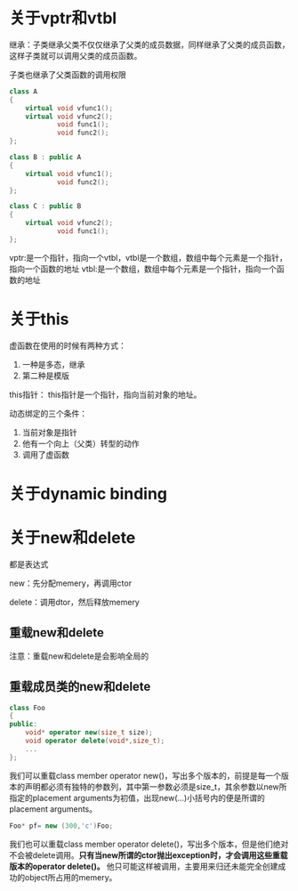 # 关于vptr和vtbl

继承：子类继承父类不仅仅继承了父类的成员数据，同样继承了父类的成员函数，这样子类就可以调用父类的成员函数。

子类也继承了父类函数的调用权限

``` cpp {.line-numbers}
class A
{
    virtual void vfunc1();
    virtual void vfunc2();
            void func1();
            void func2();
};

class B : public A
{
    virtual void vfunc1();
            void func2();
};

class C : public B
{
    virtual void vfunc2();
            void func1();
};
```

vptr:是一个指针，指向一个vtbl，vtbl是一个数组，数组中每个元素是一个指针，指向一个函数的地址
vtbl:是一个数组，数组中每个元素是一个指针，指向一个函数的地址


# 关于this

虚函数在使用的时候有两种方式：
1. 一种是多态，继承
2. 第二种是模版

this指针： this指针是一个指针，指向当前对象的地址。

动态绑定的三个条件：
1. 当前对象是指针
2. 他有一个向上（父类）转型的动作
3. 调用了虚函数


# 关于dynamic binding


# 关于new和delete

都是表达式

new：先分配memery，再调用ctor

delete：调用dtor，然后释放memery

## 重载new和delete

注意：重载new和delete是会影响全局的

## 重载成员类的new和delete

``` cpp {.line-numbers} 
class Foo
{
public:
    void* operator new(size_t size);
    void operator delete(void*,size_t);
    ...
};

```

我们可以重载class member operator new()，写出多个版本的，前提是每一个版本的声明都必须有独特的参数列，其中第一参数必须是size_t，其余参数以new所指定的placement arguments为初值，出现new(...)小括号内的便是所谓的placement arguments。

``` cpp 
Foo* pf= new (300,'c')Foo;
```

我们也可以重载class member operator delete()，写出多个版本，但是他们绝对不会被delete调用。__只有当new所谓的ctor抛出exception时，才会调用这些重载版本的operator delete()。__
他只可能这样被调用，主要用来归还未能完全创建成功的object所占用的memery。

